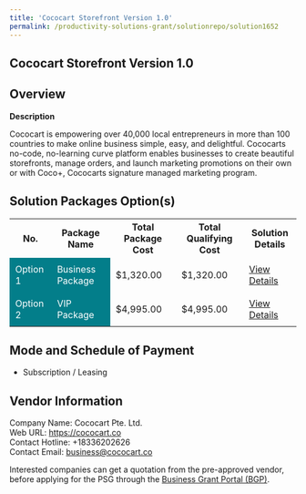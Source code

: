 ```yaml
---
title: 'Cococart Storefront Version 1.0'
permalink: /productivity-solutions-grant/solutionrepo/solution1652
---
```


## Cococart Storefront Version 1.0

## Overview

**Description**

Cococart is empowering over 40,000 local entrepreneurs in more than 100 countries to make online business simple, easy, and delightful. Cococarts no-code, no-learning curve platform enables businesses to create beautiful storefronts, manage orders, and launch marketing promotions on their own or with Coco+, Cococarts signature managed marketing program.

## Solution Packages Option(s)

<table>
<tr>
<th><b>No.</b></th>
<th><b>Package Name</b></th>
<th><b>Total Package Cost</b></th>
<th><b>Total Qualifying Cost</b></th>
<th><b>Solution Details</b></th>
</tr>
<tr>
<td style='padding: 10px; background-color: #037E8A; color: #FFFFFF;'>Option 1</td>
<td style='padding: 10px; background-color: #037E8A; color: #FFFFFF;'>Business Package</td>
<td style='padding: 10px;'>$1,320.00</td>
<td style='padding: 10px;'>$1,320.00</td>
<td style='padding: 10px;'><a href='/images/psg/Cococart_CococartStorefront_16112023_Desensitised_Annex3_Part1.pdf' target='_blank'>View Details</a></td>
</tr>
<tr>
<td style='padding: 10px; background-color: #037E8A; color: #FFFFFF;'>Option 2</td>
<td style='padding: 10px; background-color: #037E8A; color: #FFFFFF;'>VIP Package</td>
<td style='padding: 10px;'>$4,995.00</td>
<td style='padding: 10px;'>$4,995.00</td>
<td style='padding: 10px;'><a href='/images/psg/Cococart_CococartStorefront_16112023_Desensitised_Annex3_Part2.pdf' target='_blank'>View Details</a></td>
</tr>
</table>

## Mode and Schedule of Payment

 - Subscription / Leasing

## Vendor Information

 Company Name: Cococart Pte. Ltd.<br>Web URL: https://cococart.co <br>Contact Hotline: +18336202626 <br>Contact Email: business@cococart.co <br>

Interested companies can get a quotation from the pre-approved vendor, before applying for the PSG through the <a href='https://www.businessgrants.gov.sg/' target='_blank' rel='noopener'>Business Grant Portal (BGP)</a>.

<script src="/jquery/resize-tables.js"></script>
